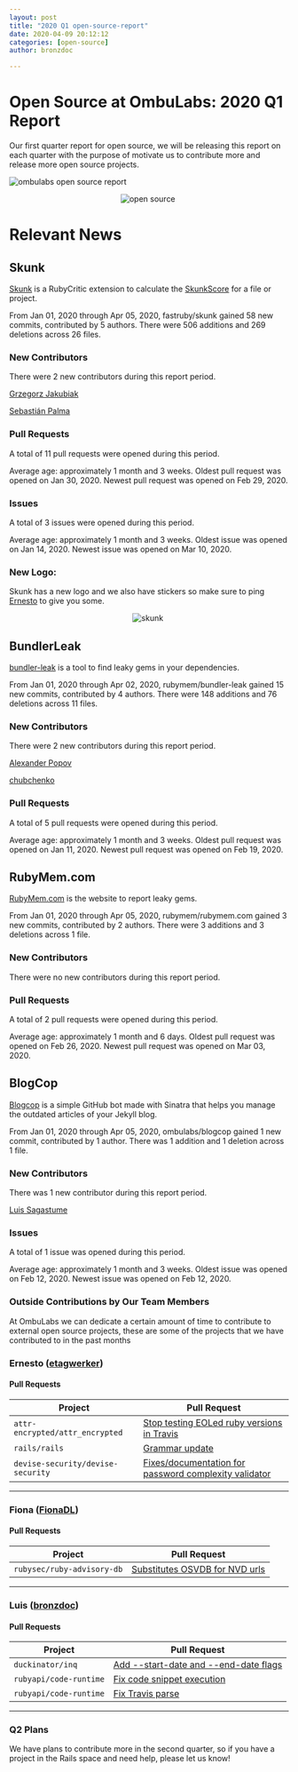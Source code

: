 ```yaml
---
layout: post
title: "2020 Q1 open-source-report"
date: 2020-04-09 20:12:12
categories: [open-source]
author: bronzdoc

---
```



# Open Source at OmbuLabs: 2020 Q1 Report

Our first quarter report for open source, we will be releasing this report on each quarter with the purpose of motivate us to contribute more and release more open source projects.

<!--more-->

![ombulabs open source report](https://external-preview.redd.it/zbCp6e3VikD9vsKOtTGVKI90UnWIOZN5NMRNSvgvXxE.jpg?width=960&crop=smart&auto=webp&s=9318c01ae704565ad90f4736aec5af6b671d98fa)

<div style="text-align: center; width: 500px;">
  <img src="/blog/assets/images/corgi_fight.jpg" alt="open source">
</div>


# Relevant News

## Skunk

[Skunk](https://github.com/fastruby/skunk) is a RubyCritic extension to calculate the [SkunkScore](https://www.fastruby.io/blog/code-quality/intruducing-skunk-stink-score-calculator.html) for a file or project.

From Jan 01, 2020 through Apr 05, 2020, fastruby/skunk gained 58 new commits, contributed by 5 authors. There were 506 additions and 269 deletions across 26 files.

### New Contributors
There were 2 new contributors during this report period.

[Grzegorz Jakubiak](https://github.com/grzegorz-jakubiak)

[Sebastián Palma](https://github.com/sebastian-palma)

### Pull Requests
A total of 11 pull requests were opened during this period.

Average age: approximately 1 month and 3 weeks.
Oldest pull request was opened on Jan 30, 2020.
Newest pull request was opened on Feb 29, 2020.

### Issues
A total of 3 issues were opened during this period.

Average age: approximately 1 month and 3 weeks.
Oldest issue was opened on Jan 14, 2020.
Newest issue was opened on Mar 10, 2020.

### New Logo:
Skunk has a new logo and we also have stickers so make sure to ping [Ernesto](https://github.com/etagwerker) to give you some.

<div style="text-align: center; width: 500px;">
  <img src="/blog/assets/images/skunk_logo.png" alt="skunk">
</div>

## BundlerLeak

[bundler-leak](https://github.com/rubymem/bundler-leak) is a tool to find leaky gems in your dependencies.

From Jan 01, 2020 through Apr 02, 2020, rubymem/bundler-leak gained 15 new commits, contributed by 4 authors. There were 148 additions and 76 deletions across 11 files.

### New Contributors
There were 2 new contributors during this report period.

[Alexander Popov](https://github.com/AlexWayfer)

[chubchenko](https://github.com/chubchenko)

### Pull Requests
A total of 5 pull requests were opened during this period.

Average age: approximately 1 month and 3 weeks.
Oldest pull request was opened on Jan 11, 2020.
Newest pull request was opened on Feb 19, 2020.

## RubyMem.com

[RubyMem.com](https://github.com/rubymem/rubymem.com) is the website to report leaky gems.

From Jan 01, 2020 through Apr 05, 2020, rubymem/rubymem.com gained 3 new commits, contributed by 2 authors. There were 3 additions and 3 deletions across 1 file.

### New Contributors
There were no new contributors during this report period.

### Pull Requests
A total of 2 pull requests were opened during this period.

Average age: approximately 1 month and 6 days.
Oldest pull request was opened on Feb 26, 2020.
Newest pull request was opened on Mar 03, 2020.

## BlogCop

[Blogcop](https://github.com/ombulabs/blogcop) is a simple GitHub bot made with Sinatra that helps you manage the outdated articles of your Jekyll blog.

From Jan 01, 2020 through Apr 05, 2020, ombulabs/blogcop gained 1 new commit, contributed by 1 author. There was 1 addition and 1 deletion across 1 file.

### New Contributors
There was 1 new contributor during this report period.

[Luis Sagastume](https://github.com/bronzdoc)

### Issues
A total of 1 issue was opened during this period.

Average age: approximately 1 month and 3 weeks.
Oldest issue was opened on Feb 12, 2020.
Newest issue was opened on Feb 12, 2020.


### Outside Contributions by Our Team Members

At OmbuLabs we can dedicate a certain amount of time to contribute to external open source projects, these are some of the projects that we have contributed to in the past months


### Ernesto ([etagwerker](https://github.com/etagwerker))

#### Pull Requests

| Project | Pull Request |
| --- | ----------- |
| `attr-encrypted/attr_encrypted` | [Stop testing EOLed ruby versions in Travis](https://github.com/attr-encrypted/attr_encrypted/pull/364) |
| `rails/rails` | [Grammar update](https://github.com/rails/rails/pull/38441)
|  `devise-security/devise-security` | [Fixes/documentation for password complexity validator](https://github.com/devise-security/devise-security/pull/179) |
---

### Fiona ([FionaDL](https://github.com/FionaDL))

#### Pull Requests

| Project | Pull Request |
| --- | ----------- |
| `rubysec/ruby-advisory-db` |  [Substitutes OSVDB for NVD urls](https://github.com/rubysec/ruby-advisory-db/pull/440) |
---

### Luis ([bronzdoc](https://github.com/bronzdoc))

#### Pull Requests

| Project | Pull Request |
| --- | ----------- |
| `duckinator/inq` | [Add --start-date and --end-date flags](https://github.com/duckinator/inq/pull/286) |
| `rubyapi/code-runtime` | [Fix code snippet execution](https://github.com/rubyapi/code-runtime/pull/2) |
| `rubyapi/code-runtime` | [Fix Travis parse](https://github.com/duckinator/inq/pull/290) |
---


### Q2 Plans
We have plans to contribute more in the second quarter, so if you have a project in the Rails space and need help, please let us know!
